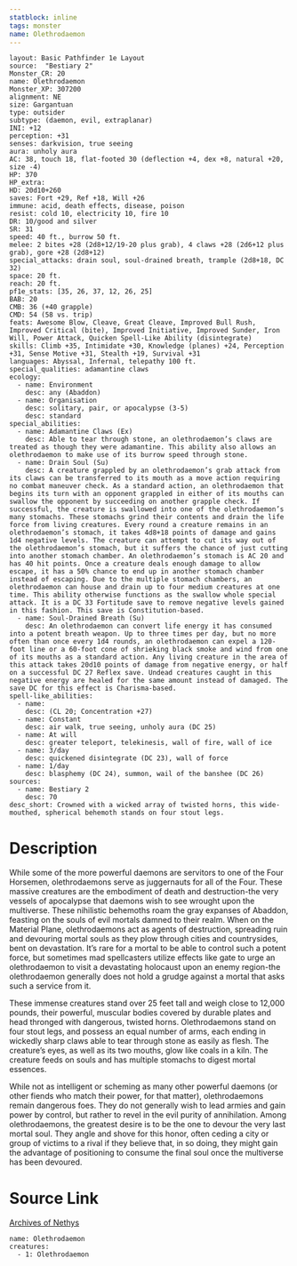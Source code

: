 ```yaml
---
statblock: inline
tags: monster
name: Olethrodaemon
---
```

```statblock
layout: Basic Pathfinder 1e Layout
source:  "Bestiary 2"
Monster_CR: 20
name: Olethrodaemon
Monster_XP: 307200
alignment: NE
size: Gargantuan
type: outsider
subtype: (daemon, evil, extraplanar)
INI: +12
perception: +31
senses: darkvision, true seeing
aura: unholy aura
AC: 38, touch 18, flat-footed 30 (deflection +4, dex +8, natural +20, size -4)
HP: 370
HP_extra: 
HD: 20d10+260
saves: Fort +29, Ref +18, Will +26
immune: acid, death effects, disease, poison
resist: cold 10, electricity 10, fire 10
DR: 10/good and silver
SR: 31
speed: 40 ft., burrow 50 ft.
melee: 2 bites +28 (2d8+12/19-20 plus grab), 4 claws +28 (2d6+12 plus grab), gore +28 (2d8+12)
special_attacks: drain soul, soul-drained breath, trample (2d8+18, DC 32)
space: 20 ft.
reach: 20 ft.
pf1e_stats: [35, 26, 37, 12, 26, 25]
BAB: 20
CMB: 36 (+40 grapple)
CMD: 54 (58 vs. trip)
feats: Awesome Blow, Cleave, Great Cleave, Improved Bull Rush, Improved Critical (bite), Improved Initiative, Improved Sunder, Iron Will, Power Attack, Quicken Spell-Like Ability (disintegrate)
skills: Climb +35, Intimidate +30, Knowledge (planes) +24, Perception +31, Sense Motive +31, Stealth +19, Survival +31
languages: Abyssal, Infernal, telepathy 100 ft.
special_qualities: adamantine claws
ecology:
  - name: Environment
    desc: any (Abaddon)
  - name: Organisation
    desc: solitary, pair, or apocalypse (3-5)
    desc: standard
special_abilities:
  - name: Adamantine Claws (Ex)
    desc: Able to tear through stone, an olethrodaemon’s claws are treated as though they were adamantine. This ability also allows an olethrodaemon to make use of its burrow speed through stone.
  - name: Drain Soul (Su)
    desc: A creature grappled by an olethrodaemon’s grab attack from its claws can be transferred to its mouth as a move action requiring no combat maneuver check. As a standard action, an olethrodaemon that begins its turn with an opponent grappled in either of its mouths can swallow the opponent by succeeding on another grapple check. If successful, the creature is swallowed into one of the olethrodaemon’s many stomachs. These stomachs grind their contents and drain the life force from living creatures. Every round a creature remains in an olethrodaemon’s stomach, it takes 4d8+18 points of damage and gains 1d4 negative levels. The creature can attempt to cut its way out of the olethrodaemon’s stomach, but it suffers the chance of just cutting into another stomach chamber. An olethrodaemon’s stomach is AC 20 and has 40 hit points. Once a creature deals enough damage to allow escape, it has a 50% chance to end up in another stomach chamber instead of escaping. Due to the multiple stomach chambers, an olethrodaemon can house and drain up to four medium creatures at one time. This ability otherwise functions as the swallow whole special attack. It is a DC 33 Fortitude save to remove negative levels gained in this fashion. This save is Constitution-based.
  - name: Soul-Drained Breath (Su)
    desc: An olethrodaemon can convert life energy it has consumed into a potent breath weapon. Up to three times per day, but no more often than once every 1d4 rounds, an olethrodaemon can expel a 120-foot line or a 60-foot cone of shrieking black smoke and wind from one of its mouths as a standard action. Any living creature in the area of this attack takes 20d10 points of damage from negative energy, or half on a successful DC 27 Reflex save. Undead creatures caught in this negative energy are healed for the same amount instead of damaged. The save DC for this effect is Charisma-based.
spell-like_abilities:
  - name:
    desc: (CL 20; Concentration +27)
  - name: Constant
    desc: air walk, true seeing, unholy aura (DC 25)
  - name: At will
    desc: greater teleport, telekinesis, wall of fire, wall of ice
  - name: 3/day
    desc: quickened disintegrate (DC 23), wall of force
  - name: 1/day
    desc: blasphemy (DC 24), summon, wail of the banshee (DC 26)
sources:
  - name: Bestiary 2
    desc: 70
desc_short: Crowned with a wicked array of twisted horns, this wide-mouthed, spherical behemoth stands on four stout legs. 
```
# Description
While some of the more powerful daemons are servitors to one of the Four Horsemen, olethrodaemons serve as juggernauts for all of the Four. These massive creatures are the embodiment of death and destruction-the very vessels of apocalypse that daemons wish to see wrought upon the multiverse. These nihilistic behemoths roam the gray expanses of Abaddon, feasting on the souls of evil mortals damned to their realm. When on the Material Plane, olethrodaemons act as agents of destruction, spreading ruin and devouring mortal souls as they plow through cities and countrysides, bent on devastation. It’s rare for a mortal to be able to control such a potent force, but sometimes mad spellcasters utilize effects like gate to urge an olethrodaemon to visit a devastating holocaust upon an enemy region-the olethrodaemon generally does not hold a grudge against a mortal that asks such a service from it.

These immense creatures stand over 25 feet tall and weigh close to 12,000 pounds, their powerful, muscular bodies covered by durable plates and head thronged with dangerous, twisted horns. Olethrodaemons stand on four stout legs, and possess an equal number of arms, each ending in wickedly sharp claws able to tear through stone as easily as flesh. The creature’s eyes, as well as its two mouths, glow like coals in a kiln. The creature feeds on souls and has multiple stomachs to digest mortal essences.

While not as intelligent or scheming as many other powerful daemons (or other fiends who match their power, for that matter), olethrodaemons remain dangerous foes. They do not generally wish to lead armies and gain power by control, but rather to revel in the evil purity of annihilation. Among olethrodaemons, the greatest desire is to be the one to devour the very last mortal soul. They angle and shove for this honor, often ceding a city or group of victims to a rival if they believe that, in so doing, they might gain the advantage of positioning to consume the final soul once the multiverse has been devoured.
# Source Link
[Archives of Nethys](https://aonprd.com/MonsterDisplay.aspx?ItemName=Olethrodaemon)
```encounter-table
name: Olethrodaemon
creatures:
  - 1: Olethrodaemon
```
